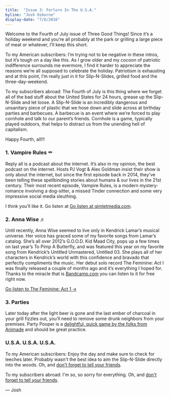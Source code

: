 ```yaml
---
title:  "Issue 3: Forlorn In The U.S.A.​"
byline: "Josh Osborne"
display-date: "7/6/2016"
---
```

Welcome to the Fourth of July issue of Three Good Things! Since it’s a holiday weekend and you’re all probably at the park or grilling a large piece of meat or whatever, I’ll keep this short.

To my American subscribers:
I’m trying not to be negative in these intros, but it’s tough on a day like this. As I grow older and my cocoon of patriotic indifference surrounds me evermore, I find it harder to appreciate the reasons we’re all supposed to celebrate the holiday. Patriotism is exhausting and at this point, I’m really just in it for Slip-N-Slides, grilled food and the three-day-weekend.

To my subscribers abroad:
The Fourth of July is this thing where we forget all of the bad stuff about the United States for 24 hours, grease up the Slip-N-Slide and let loose. A Slip-N-Slide is an incredibly dangerous and unsanitary piece of plastic that we hose down and slide across at birthday parties and barbecues. A barbecue is an event where we’re forced to play cornhole and talk to our parent’s friends. Cornhole is a game, typically played outdoors, that helps to distract us from the unending hell of capitalism.

Happy Fourth, all!!!


### 1. Vampire Rules ⚰

Reply all is a podcast about the internet. It’s also in my opinion, the best podcast on the internet. Hosts PJ Vogt & Alex Goldman insist their show is only about the internet, but since the first episode back in 2014, they’ve been telling these spellbinding stories about humans & our lives in the 21st century. Their most recent episode, Vampire Rules, is a modern mystery-romance involving a dog-sitter, a missed Tinder connection and some very impressive social media sleuthing.

I think you’ll like it. Go listen at [Go listen at gimletmedia.com](https://gimletmedia.com/episode/68-vampire-rules/).


### 2. Anna Wise ♬

Until recently, Anna Wise seemed to live only in Kendrick Lamar’s musical universe. Her voice has graced some of my favorite songs from Lamar’s catalog. She’s all over 2012’s G.O.O.D. Kid Maad City, pops up a few times on last year’s To Pimp A Butterfly, and was featured this year on my favorite song from Kendrick’s Untitled Unmastered, Untitled 03. She plays all of her characters in Kendrick’s world with this confidence and bravado that perfectly compliments the music. Her debut solo record The Feminine: Act I was finally released a couple of months ago and it’s everything I hoped for. Thanks to the miracle that is [Bandcamp.com](https://www.bandcamp.com) you can listen to it for free right now.

[Go listen to The Feminine: Act 1 →](https://annathewise.bandcamp.com/releases)


### 3. Parties

Later today after the light beer is gone and the last ember of charcoal in your grill fizzles out, you’ll need to remove some drunk neighbors from your premises. Party Pooper is a [delightful, quick game by the folks from Animade](http://party.animade.tv/) and should be great practice.


### U.S.A. U.S.A. U.S.A.

To my American subscribers:
Enjoy the day and make sure to check for leeches later. Probably wasn't the best idea to aim the Slip-N-Slide directly into the woods. Oh, and [don't forget to tell your friends](https://twitter.com/intent/tweet?text=Insert%20your%20message%20of%20devotion%20and%20appreciation%20here.%20%40five_goodthings%20fivegoodthings.club&source=clicktotweet&related=clicktotweet).

To my subscribers abroad:
I'm so, so sorry for everything. Oh, and [don't forget to tell your friends](https://twitter.com/intent/tweet?text=Insert%20your%20message%20of%20devotion%20and%20appreciation%20here.%20%40five_goodthings%20fivegoodthings.club&source=clicktotweet&related=clicktotweet).

— Josh
